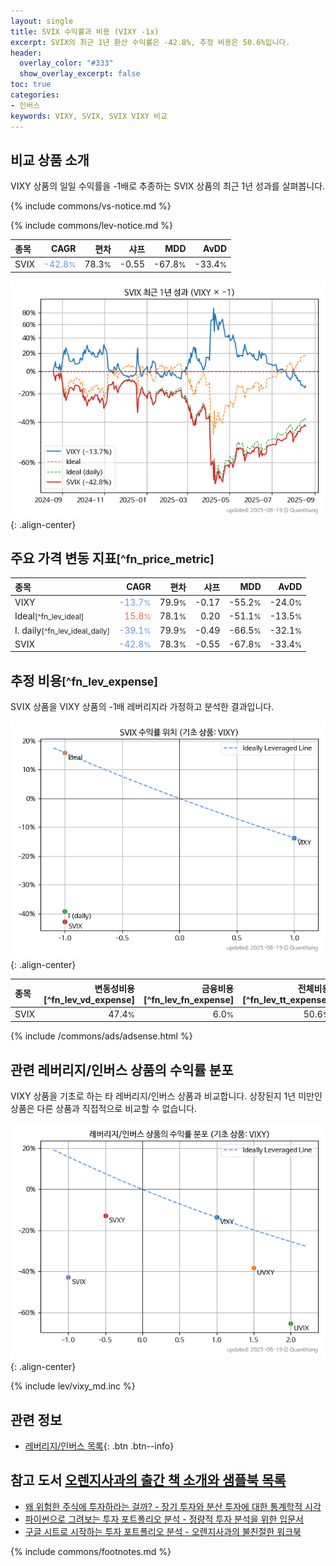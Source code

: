 ```yaml
---
layout: single
title: SVIX 수익률과 비용 (VIXY -1x)
excerpt: SVIX의 최근 1년 환산 수익률은 -42.8%, 추정 비용은 50.6%입니다.
header:
  overlay_color: "#333"
  show_overlay_excerpt: false
toc: true
categories:
- 인버스
keywords: VIXY, SVIX, SVIX VIXY 비교
---
```


## 비교 상품 소개


VIXY 상품의 일일 수익률을 -1배로 추종하는 SVIX 상품의 최근 1년 성과를 살펴봅니다.





{% include commons/vs-notice.md %}

{% include commons/lev-notice.md %}

| **종목** | **CAGR** | **편차** | **샤프** | **MDD** | **AvDD** |
| :------------ | ------: | -----------: | -------: | ------: | -------: |
| SVIX | <span style="color: cornflowerblue">-42.8<small>%</small></span> | 78.3<small>%</small> | -0.55 | -67.8<small>%</small> | -33.4<small>%</small> |

<!-- more -->


![SVIX](/lev/images/svix.png){: .align-center}


## 주요 가격 변동 지표<small>[^fn_price_metric]</small>


| **종목** | **CAGR** | **편차** | **샤프** | **MDD** | **AvDD** |
| :------------ | ------: | -----------: | -------: | ------: | -------: |
| VIXY | <span style="color: cornflowerblue">-13.7<small>%</small></span> | 79.9<small>%</small> | -0.17 | -55.2<small>%</small> | -24.0<small>%</small> |
| Ideal<small>[^fn_lev_ideal]</small> | <span style="color: tomato">15.8<small>%</small></span> | 78.1<small>%</small> | 0.20 | -51.1<small>%</small> | -13.5<small>%</small> |
| I. daily<small>[^fn_lev_ideal_daily]</small> | <span style="color: cornflowerblue">-39.1<small>%</small></span> | 79.9<small>%</small> | -0.49 | -66.5<small>%</small> | -32.1<small>%</small> |
| SVIX | <span style="color: cornflowerblue">-42.8<small>%</small></span> | 78.3<small>%</small> | -0.55 | -67.8<small>%</small> | -33.4<small>%</small> |


## 추정 비용<small>[^fn_lev_expense]</small><a id="expense"></a>

SVIX 상품을 VIXY 상품의 -1배 레버리지라 가정하고 분석한 결과입니다.

![SVIX](/lev/images/svix_ideal.png){: .align-center}

| **종목** | **변동성비용**[^fn_lev_vd_expense] | **금융비용**[^fn_lev_fn_expense] | **전체비용**[^fn_lev_tt_expense] |
| :------------ | ------: | -----------: | -------: |
| SVIX | 47.4<small>%</small> | 6.0<small>%</small> | 50.6<small>%</small> |

{% include /commons/ads/adsense.html %}



## 관련 레버리지/인버스 상품의 수익률 분포

VIXY 상품을 기초로 하는 타 레버리지/인버스 상품과 비교합니다. 상장된지 1년 미만인 상품은 다른 상품과 직접적으로 비교할 수 없습니다.

![VIXY](/lev/images/vixy_ideal.png){: .align-center}

{% include lev/vixy_md.inc %}


## 관련 정보

- [레버리지/인버스 목록](/lev/){: .btn .btn--info}


## 참고 도서 [오렌지사과의 출간 책 소개와 샘플북 목록](https://kongdori.tistory.com/691)

- [왜 위험한 주식에 투자하라는 걸까? - 장기 투자와 분산 투자에 대한 통계학적 시각](https://kongdori.tistory.com/421)
- [파이썬으로 그려보는 투자 포트폴리오 분석  - 정량적 투자 분석을 위한 입문서](https://kongdori.tistory.com/643)
- [구글 시트로 시작하는 투자 포트폴리오 분석 - 오렌지사과의 불친절한 워크북](https://kongdori.tistory.com/449)

{% include commons/footnotes.md %}